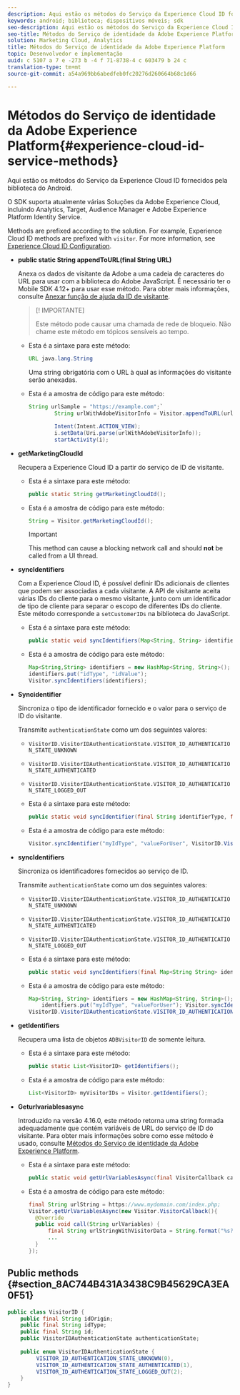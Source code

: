 ```yaml
---
description: Aqui estão os métodos do Serviço da Experience Cloud ID fornecidos pela biblioteca do Android.
keywords: android; biblioteca; dispositivos móveis; sdk
seo-description: Aqui estão os métodos do Serviço da Experience Cloud ID fornecidos pela biblioteca do Android.
seo-title: Métodos do Serviço de identidade da Adobe Experience Platform
solution: Marketing Cloud, Analytics
title: Métodos do Serviço de identidade da Adobe Experience Platform
topic: Desenvolvedor e implementação
uuid: c 5107 a 7 e -273 b -4 f 71-8738-4 c 603479 b 24 c
translation-type: tm+mt
source-git-commit: a54a969bb6abedfeb0fc20276d260664b68c1d66

---
```



# Métodos do Serviço de identidade da Adobe Experience Platform{#experience-cloud-id-service-methods}

Aqui estão os métodos do Serviço da Experience Cloud ID fornecidos pela biblioteca do Android.

O SDK suporta atualmente várias Soluções da Adobe Experience Cloud, incluindo Analytics, Target, Audience Manager e Adobe Experience Platform Identity Service.

Methods are prefixed according to the solution. For example, Experience Cloud ID methods are prefixed with `visitor`. For more information, see [Experience Cloud ID Configuration](/help/android/c-marketing-cloud/mcvid.md).

* **public static String appendToURL(final String URL)**

   Anexa os dados de visitante da Adobe a uma cadeia de caracteres do URL para usar com a biblioteca do Adobe JavaScript. É necessário ter o Mobile SDK 4.12+ para usar esse método. Para obter mais informações, consulte [Anexar função de ajuda da ID de visitante](https://marketing.adobe.com/resources/help/en_US/mcvid/mcvid-appendvisitorid.html).

   >[! IMPORTANTE]
   >
   >Este método pode causar uma chamada de rede de bloqueio. Não chame este método em tópicos sensíveis ao tempo.

   * Esta é a sintaxe para este método:

      ```java
      URL java.lang.String  
      ```

      Uma string obrigatória com o URL à qual as informações do visitante serão anexadas.

   * Esta é a amostra de código para este método:

      ```java
      String urlSample = "https://example.com";`
              String urlWithAdobeVisitorInfo = Visitor.appendToURL(urlSample);
      
              Intent(Intent.ACTION_VIEW);
              i.setData(Uri.parse(urlWithAdobeVisitorInfo));
              startActivity(i);
      ```

* **getMarketingCloudId**

   Recupera a Experience Cloud ID a partir do serviço de ID de visitante.

   * Esta é a sintaxe para este método:

      ```java
      public static String getMarketingCloudId(); 
      ```

   * Esta é a amostra de código para este método:

      ```java
      String = Visitor.getMarketingCloudId();
      ```

      >[!IMPORTANT]
      >
      >This method can cause a blocking network call and should **not** be called from a UI thread.

* **syncIdentifiers**

   Com a Experience Cloud ID, é possível definir IDs adicionais de clientes que podem ser associadas a cada visitante. A API de visitante aceita várias IDs do cliente para o mesmo visitante, junto com um identificador de tipo de cliente para separar o escopo de diferentes IDs do cliente. Este método corresponde a `setCustomerIDs` na biblioteca do JavaScript.

   * Esta é a sintaxe para este método:

      ```java
      public static void syncIdentifiers(Map<String, String> identifiers); 
      ```

   * Esta é a amostra de código para este método:

      ```java
      Map<String,String> identifiers = new HashMap<String, String>();
      identifiers.put("idType", "idValue");
      Visitor.syncIdentifiers(identifiers);
      ```

* **Syncidentifier**

   Sincroniza o tipo de identificador fornecido e o valor para o serviço de ID do visitante.

   Transmite `authenticationState` como um dos seguintes valores:

   * `VisitorID.VisitorIDAuthenticationState.VISITOR_ID_AUTHENTICATION_STATE_UNKNOWN`
   * `VisitorID.VisitorIDAuthenticationState.VISITOR_ID_AUTHENTICATION_STATE_AUTHENTICATED`
   * `VisitorID.VisitorIDAuthenticationState.VISITOR_ID_AUTHENTICATION_STATE_LOGGED_OUT`

   * Esta é a sintaxe para este método:

      ```java
      public static void syncIdentifier(final String identifierType, final String identifier, final VisitorID.VisitorIDAuthenticationState authenticationState);
      ```

   * Esta é a amostra de código para este método:

      ```java
      Visitor.syncIdentifier("myIdType", "valueForUser", VisitorID.VisitorIDAuthenticationState.VISITOR_ID_AUTHENTICATION_STATE_LOGGED_OUT);
      ```

* **syncIdentifiers**

   Sincroniza os identificadores fornecidos ao serviço de ID.

   Transmite `authenticationState` como um dos seguintes valores:
   * `VisitorID.VisitorIDAuthenticationState.VISITOR_ID_AUTHENTICATION_STATE_UNKNOWN`
   * `VisitorID.VisitorIDAuthenticationState.VISITOR_ID_AUTHENTICATION_STATE_AUTHENTICATED`
   * `VisitorID.VisitorIDAuthenticationState.VISITOR_ID_AUTHENTICATION_STATE_LOGGED_OUT`

   * Esta é a sintaxe para este método:

      ```java
      public static void syncIdentifiers(final Map<String String> identifiers, final VisitorID.VisitorIDAuthenticationState authenticationState);
      ```

   * Esta é a amostra de código para este método:

      ```java
      Map<String, String> identifiers = new HashMap<String, String>();
          identifiers.put("myIdType", "valueForUser"); Visitor.syncIdentifiers(identifiers,
      VisitorID.VisitorIDAuthenticationState.VISITOR_ID_AUTHENTICATION_STATE_AUTHENTICATED); 
      ```

* **getIdentifiers**

   Recupera uma lista de objetos `ADBVisitorID` de somente leitura.

   * Esta é a sintaxe para este método:

      ```java
      public static List<VisitorID> getIdentifiers(); 
      ```

   * Esta é a amostra de código para este método:

      ```java
      List<VisitorID> myVisitorIDs = Visitor.getIdentifiers(); 
      ```

* **Geturlvariablesasync**

   Introduzido na versão 4.16.0, este método retorna uma string formada adequadamente que contém variáveis de URL do serviço de ID do visitante. Para obter mais informações sobre como esse método é usado, consulte [Métodos do Serviço de identidade da Adobe Experience Platform](/help/android/reference/hybrid-app.md).

   * Esta é a sintaxe para este método:

      ```java
      public static void getUrlVariablesAsync(final VisitorCallback callback);
      ```

   * Esta é a amostra de código para este método:

      ```java
      final String urlString = https://www.mydomain.com/index.php; 
      Visitor.getUrlVariablesAsync(new Visitor.VisitorCallback(){ 
        @Override 
        public void call(String urlVariables) { 
            final String urlStringWithVisitorData = String.format("%s?%s", urlString, urlVariables); 
            ...
        } 
      });
      ```

## Public methods {#section_8AC744B431A3438C9B45629CA3EA0F51}

```java
public class VisitorID { 
    public final String idOrigin; 
    public final String idType; 
    public final String id; 
    public VisitorIDAuthenticationState authenticationState; 
 
    public enum VisitorIDAuthenticationState { 
         VISITOR_ID_AUTHENTICATION_STATE_UNKNOWN(0), 
         VISITOR_ID_AUTHENTICATION_STATE_AUTHENTICATED(1), 
         VISITOR_ID_AUTHENTICATION_STATE_LOGGED_OUT(2); 
    } 
}
```
